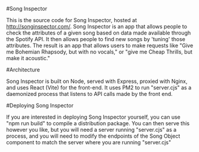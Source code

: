 #Song Inspector

This is the source code for Song Inspector, hosted at http://songinspector.com/. Song Inspector is an app that allows people to check the attributes of a given song based on data made available through the Spotify API. It then allows people to find new songs by 'tuning' those attributes. The result is an app that allows users to make requests like "Give me Bohemian Rhapsody, but with no vocals," or "give me Cheap Thrills, but make it acoustic."

#Architecture

Song Inspector is built on Node, served with Express, proxied with Nginx, and uses React (Vite) for the front-end. It uses PM2 to run "server.cjs" as a daemonized process that listens to API calls made by the front end.


#Deploying Song Inspector

If you are interested in deploying Song Inspector yourself, you can use "npm run build" to compile a distribution package. You can then serve this however you like, but you will need a server running "server.cjs" as a process, and you will need to modify the endpoints of the Song Object component to match the server where you are running "server.cjs"